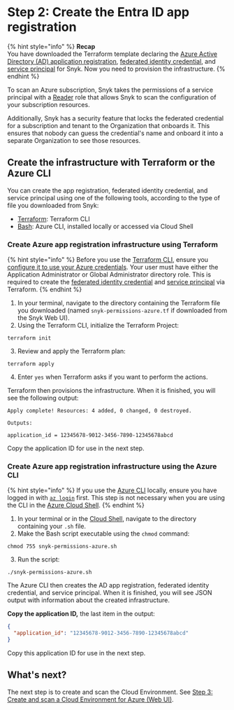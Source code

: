 # Step 2: Create the Entra ID app registration

{% hint style="info" %}
**Recap**\
You have downloaded the Terraform template declaring the [Azure Active Directory (AD) application registration](https://learn.microsoft.com/en-us/azure/active-directory/develop/app-objects-and-service-principals#application-registration), [federated identity credential](https://learn.microsoft.com/en-us/azure/active-directory/develop/workload-identity-federation), and [service principal](https://learn.microsoft.com/en-us/azure/active-directory/develop/app-objects-and-service-principals#service-principal-object) for Snyk. Now you need to provision the infrastructure.
{% endhint %}

To scan an Azure subscription, Snyk takes the permissions of a service principal with a [Reader](https://learn.microsoft.com/en-us/azure/role-based-access-control/built-in-roles#reader) role that allows Snyk to scan the configuration of your subscription resources.

Additionally, Snyk has a security feature that locks the federated credential for a subscription and tenant to the Organization that onboards it. This ensures that nobody can guess the credential's name and onboard it into a separate Organization to see those resources.

## Create the infrastructure with Terraform or the Azure CLI

You can create the app registration, federated identity credential, and service principal using one of the following tools, according to the type of file you downloaded from Snyk:

* [Terraform](step-2-create-the-azure-ad-app-registration.md#create-azure-app-registration-infrastructure-using-terraform): Terraform CLI
* [Bash](step-2-create-the-azure-ad-app-registration.md#create-azure-app-registration-infrastructure-using-the-azure-cli): Azure CLI, installed locally or accessed via Cloud Shell

### Create Azure app registration infrastructure using Terraform

{% hint style="info" %}
Before you use the [Terraform CLI](https://www.terraform.io/downloads), ensure you [configure it to use your Azure credentials](https://registry.terraform.io/providers/hashicorp/azuread/latest/docs#authenticating-to-azure-active-directory). Your user must have either the Application Administrator or Global Administrator directory role. This is required to create the [federated identity credential](https://registry.terraform.io/providers/hashicorp/azuread/latest/docs/resources/application\_federated\_identity\_credential#api-permissions) and [service principal](https://registry.terraform.io/providers/hashicorp/azuread/latest/docs/resources/service\_principal) via Terraform.
{% endhint %}

1. In your terminal, navigate to the directory containing the Terraform file you downloaded (named `snyk-permissions-azure.tf` if downloaded from the Snyk Web UI).
2. Using the Terraform CLI, initialize the Terraform Project:

```
terraform init
```

3. Review and apply the Terraform plan:

```
terraform apply
```

4. Enter `yes` when Terraform asks if you want to perform the actions.

Terraform then provisions the infrastructure. When it is finished, you will see the following output:

```
Apply complete! Resources: 4 added, 0 changed, 0 destroyed.

Outputs:

application_id = 12345678-9012-3456-7890-12345678abcd
```

Copy the application ID for use in the next step.

### Create Azure app registration infrastructure using the Azure CLI

{% hint style="info" %}
If you use the [Azure CLI](https://learn.microsoft.com/en-us/cli/azure/install-azure-cli) locally, ensure you have logged in with [`az login`](https://learn.microsoft.com/en-us/cli/azure/authenticate-azure-cli) first. This step is not necessary when you are using the CLI in the [Azure Cloud Shell](https://portal.azure.com/#cloudshell/).
{% endhint %}

1. In your terminal or in the [Cloud Shell](https://portal.azure.com/#cloudshell/), navigate to the directory containing your `.sh` file.
2. Make the Bash script executable using the `chmod` command:

```
chmod 755 snyk-permissions-azure.sh
```

3. Run the script:

```
./snyk-permissions-azure.sh
```

The Azure CLI then creates the AD app registration, federated identity credential, and service principal. When it is finished, you will see JSON output with information about the created infrastructure.

**Copy the application ID,** the last item in the output:

```json
{
  "application_id": "12345678-9012-3456-7890-12345678abcd"
}
```

Copy this application ID for use in the next step.

## What's next?

The next step is to create and scan the Cloud Environment. See [Step 3: Create and scan a Cloud Environment for Azure (Web UI)](step-3-create-and-scan-a-snyk-cloud-environment-for-azure-web-ui.md).
